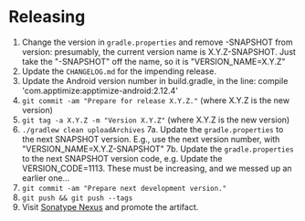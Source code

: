 Releasing
========

 1. Change the version in `gradle.properties` and remove -SNAPSHOT from version:
    presumably, the current version name is X.Y.Z-SNAPSHOT. Just take the 
    "-SNAPSHOT" off the name, so it is "VERSION_NAME=X.Y.Z"
 2. Update the `CHANGELOG.md` for the impending release.
 3. Update the Android version number in build.gradle, in the line:
    compile 'com.apptimize:apptimize-android:2.12.4'
 4. `git commit -am "Prepare for release X.Y.Z."` (where X.Y.Z is the new version)
 5. `git tag -a X.Y.Z -m "Version X.Y.Z"` (where X.Y.Z is the new version)
 6. `./gradlew clean uploadArchives`
 7a. Update the `gradle.properties` to the next SNAPSHOT version. E.g., use the
     next version number, with "VERSION_NAME=X.Y.Z-SNAPSHOT"
 7b. Update the `gradle.properties` to the next SNAPSHOT version code,
     e.g. Update the VERSION_CODE=1113. These must be increasing, and we messed up
     an earlier one...
 8. `git commit -am "Prepare next development version."`
 9. `git push && git push --tags`
 10. Visit [Sonatype Nexus](https://oss.sonatype.org/) and promote the artifact.

